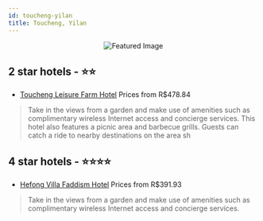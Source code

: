 ```yaml
---
id: toucheng-yilan
title: Toucheng, Yilan
---
```


<center><img src="https://i.travelapi.com/hotels/10000000/9870000/9860900/9860820/a7dc364c_z.jpg" alt="Featured Image" /></center>


##  2 star hotels - ⭐️⭐️

-    [Toucheng Leisure Farm Hotel](https://us.hurb.com/hotels/toucheng/toucheng-leisure-farm-hotel-JNP-JP669087?cmp=18055) Prices from R$478.84
   > Take in the views from a garden and make use of amenities such as complimentary wireless Internet access and concierge services. This hotel also features a picnic area and barbecue grills. Guests can catch a ride to nearby destinations on the area sh

##  4 star hotels - ⭐️⭐️⭐️⭐️

-    [Hefong Villa Faddism Hotel](https://us.hurb.com/hotels/toucheng/hefong-villa-faddism-hotel-JNP-JP122529?cmp=18055) Prices from R$391.93
   > Take in the views from a garden and make use of amenities such as complimentary wireless Internet access and concierge services.
